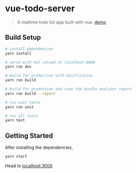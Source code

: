 # vue-todo-server

> A realtime todo list app built with vue.
> [demo](https://vue-todo-server-xhwhlmajqu.now.sh)


## Build Setup

``` bash
# install dependencies
yarn install

# serve with hot reload at localhost:8080
yarn run dev

# build for production with minification
yarn run build

# build for production and view the bundle analyzer report
yarn run build --report

# run unit tests
yarn run unit

# run all tests
yarn test
```

## Getting Started
After installing the dependencies,
```bash
yarn start
```
Head to [localhost:3000](http://localhost:3000)
